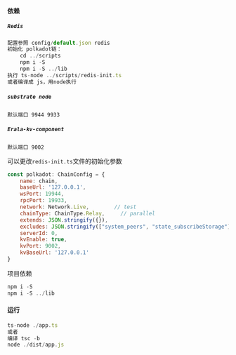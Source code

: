 #### 依赖

##### `Redis`

```js
配置参照 config/default.json redis
初始化 polkadot链：
	cd ../scripts
	npm i -S
	npm i -S ../lib
执行 ts-node ../scripts/redis-init.ts 
或者编译成 js，用node执行
```

##### `substrate node`

```
默认端口 9944 9933
```

##### `Erala-kv-component`

```
默认端口 9002
```

可以更改`redis-init.ts`文件的初始化参数

```js
const polkadot: ChainConfig = {
    name: chain,
    baseUrl: '127.0.0.1',
    wsPort: 19944,
    rpcPort: 19933,
    network: Network.Live,        // test
    chainType: ChainType.Relay,     // parallel
    extends: JSON.stringify({}),
    excludes: JSON.stringify(["system_peers", "state_subscribeStorage"]),
    serverId: 0,
    kvEnable: true,
    kvPort: 9002,
    kvBaseUrl: '127.0.0.1'
}
```

项目依赖

```js
npm i -S
npm i -S ../lib
```

#### 运行

```js
ts-node ./app.ts
或者
编译 tsc -b
node ./dist/app.js
```

